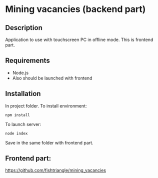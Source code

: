 <h1>Mining vacancies (backend part)</h1>

## Description
Application to use with touchscreen PC in offline mode. This is frontend part.

## Requirements
<ul>
<li>Node.js</li>
<li>Also should be launched with frontend</li>
</ul>

## Installation 
In project folder.
To install environment:
```
npm install
```

To launch server:
```
node index
```

Save in the same folder with frontend part.


## Frontend part:
https://github.com/fishtriangle/mining_vacancies
